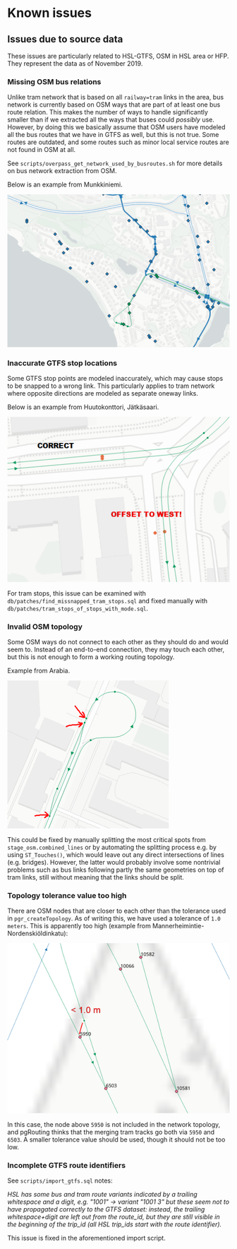 # Known issues

## Issues due to source data

These issues are particularly related to HSL-GTFS, OSM in HSL area or HFP.
They represent the data as of November 2019.

### Missing OSM bus relations

Unlike tram network that is based on all `railway=tram` links in the area, bus network is currently based on OSM ways that are part of at least one bus route relation.
This makes the number of ways to handle significantly smaller than if we extracted all the ways that buses could *possibly* use.
However, by doing this we basically assume that OSM users have modeled all the bus routes that we have in GTFS as well, but this is not true.
Some routes are outdated, and some routes such as minor local service routes are not found in OSM at all.

See `scripts/overpass_get_network_used_by_busroutes.sh` for more details on bus network extraction from OSM.

Below is an example from Munkkiniemi.

![Example of an area with clear GTFS stops but no bus links.](img/missing_osm_bus_relations_example.png)

### Inaccurate GTFS stop locations

Some GTFS stop points are modeled inaccurately, which may cause stops to be snapped to a wrong link.
This particularly applies to tram network where opposite directions are modeled as separate oneway links.

Below is an example from Huutokonttori, Jätkäsaari.

![Example of stop points that will snap to wrong links.](img/inaccurate_gtfs_stop_locations_example.png)

For tram stops, this issue can be examined with `db/patches/find_missnapped_tram_stops.sql` and fixed manually with `db/patches/tram_stops_of_stops_with_mode.sql`.

### Invalid OSM topology

Some OSM ways do not connect to each other as they should do and would seem to.
Instead of an end-to-end connection, they may touch each other, but this is not enough to form a working routing topology.

Example from Arabia.

![Example of OSM ways without proper end-to-end connection.](img/invalid_osm_topology_example.png)

This could be fixed by manually splitting the most critical spots from `stage_osm.combined_lines` or by automating the splitting process e.g. by using `ST_Touches()`, which would leave out any direct intersections of lines (e.g. bridges).
However, the latter would probably involve some nontrivial problems such as bus links following partly the same geometries on top of tram links, still without meaning that the links should be split.

### Topology tolerance value too high

There are OSM nodes that are closer to each other than the tolerance used in `pgr_createTopology`.
As of writing this, we have used a tolerance of `1.0 meters`.
This is apparently too high (example from Mannerheimintie-Nordenskiöldinkatu):

![Example of tolerance value too high.](img/raw_vertices_below_tolerance.png)

In this case, the node above `5950` is not included in the network topology, and pgRouting thinks that the merging tram tracks go both via `5950` and `6503`.
A smaller tolerance value should be used, though it should not be too low.

### Incomplete GTFS route identifiers

See `scripts/import_gtfs.sql` notes:

*HSL has some bus and tram route variants indicated by a trailing whitespace and a digit, e.g. "1001" -> variant "1001 3" but these seem not to have propagated correctly to the GTFS dataset:
instead, the trailing whitespace+digit are left out from the route_id, but they are still visible in the beginning of the trip_id (all HSL trip_ids start with the route identifier).*

This issue is fixed in the aforementioned import script.
